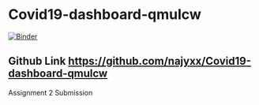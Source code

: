 # Covid19-dashboard-qmulcw
[![Binder](https://mybinder.org/badge_logo.svg)](https://mybinder.org/v2/gh/najyxx/Covid19-dashboard-qmulcw/HEAD)
## Github Link https://github.com/najyxx/Covid19-dashboard-qmulcw

Assignment 2 Submission 
